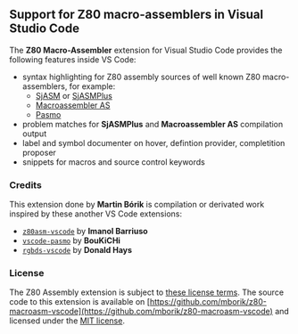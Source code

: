 ## Support for Z80 macro-assemblers in Visual Studio Code

The **Z80 Macro-Assembler** extension for Visual Studio Code provides the following features inside VS Code:

* syntax highlighting for Z80 assembly sources of well known Z80 macro-assemblers, for example:
  - [SjASM](http://www.xl2s.tk/) or [SjASMPlus](https://github.com/z00m128/sjasmplus)
  - [Macroassembler AS](http://john.ccac.rwth-aachen.de:8000/as/)
  - [Pasmo](http://pasmo.speccy.org/)
* problem matches for **SjASMPlus** and **Macroassembler AS** compilation output
* label and symbol documenter on hover, defintion provider, completition proposer
* snippets for macros and source control keywords

### Credits

This extension done by **Martin Bórik** is compilation or derivated work inspired by these another VS Code extensions:
- [`z80asm-vscode`](https://github.com/Imanolea/z80asm-vscode) by **Imanol Barriuso**
- [`vscode-pasmo`](https://github.com/BouKiCHi/vscode-pasmo) by **BouKiCHi**
- [`rgbds-vscode`](https://github.com/DonaldHays/rgbds-vscode) by **Donald Hays**

### License
The Z80 Assembly extension is subject to [these license terms](LICENSE).
The source code to this extension is available on [https://github.com/mborik/z80-macroasm-vscode](https://github.com/mborik/z80-macroasm-vscode) and licensed under the [MIT license](LICENSE).
